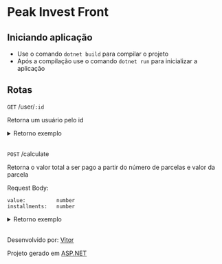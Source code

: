 # Peak Invest Front

## Iniciando aplicação
- Use o comando `dotnet build` para compilar o projeto
- Após a compilação use o comando `dotnet run` para inicializar a aplicação

## Rotas

`GET` /user/`:id`

Retorna um usuário pelo id

<details>
<summary>Retorno exemplo</summary>
  <pre>
    {
      "key": 1,
      "value": "João"
    }
  </pre>
</details>
<br>

`POST` /calculate

Retorna o valor total a ser pago a partir do número de parcelas e valor da parcela

Request Body:
```
value:          number
installments:   number
```

<details>
<summary>Retorno exemplo</summary>
  <pre>
    {
      "total": 315
    }
  </pre>
</details>
<br>

Desenvolvido por: [Vitor](https://www.linkedin.com/in/vitorrodrig/)

Projeto gerado em [ASP.NET](https://dotnet.microsoft.com/apps/aspnet/apis)